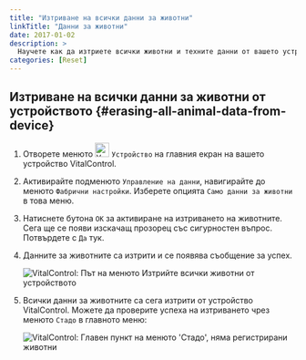 ```yaml
---
title: "Изтриване на всички данни за животни"
linkTitle: "Данни за животни"
date: 2017-01-02
description: >
  Научете как да изтриете всички животни и техните данни от вашето устройство VitalControl.
categories: [Reset]
---
```

## Изтриване на всички данни за животни от устройството {#erasing-all-animal-data-from-device}

1. Отворете менюто <img src="/icons/device.svg" width="25" align="bottom" alt="Устройство" /> `Устройство` на главния екран на вашето устройство VitalControl.

1. Активирайте подменюто `Управление на данни`, навигирайте до менюто `Фабрични настройки`. Изберете опцията `Само данни за животни` в това меню.

1. Натиснете бутона `OK` за активиране на изтриването на животните. Сега ще се появи изскачащ прозорец със сигурностен въпрос. Потвърдете с `Да` тук.

1. Данните за животните са изтрити и се появява съобщение за успех.

   ![VitalControl: Път на менюто Изтрийте всички животни от устройството](../images/eraseanimals.png "Изтрийте всички животни")

1. Всички данни за животните са сега изтрити от устройство VitalControl. Можете да проверите успеха на изтриването чрез менюто `Стадо` в главното меню:

   ![VitalControl: Главен пункт на менюто 'Стадо', няма регистрирани животни](../images/no-animals.png "Няма регистрирани животни")
